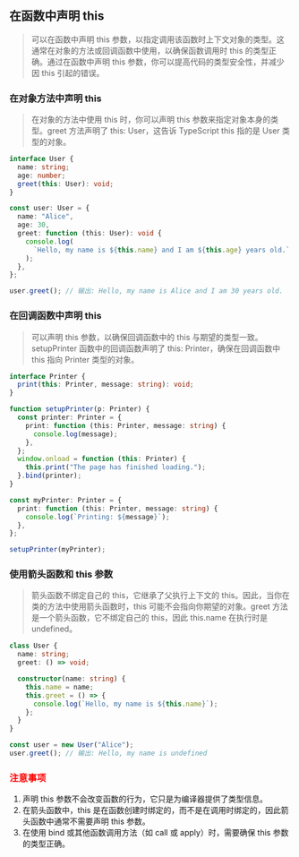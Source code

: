 ## 在函数中声明 this

> 可以在函数中声明 this 参数，以指定调用该函数时上下文对象的类型。这通常在对象的方法或回调函数中使用，以确保函数调用时 this 的类型正确。通过在函数中声明 this 参数，你可以提高代码的类型安全性，并减少因 this 引起的错误。

### 在对象方法中声明 this

> 在对象的方法中使用 this 时，你可以声明 this 参数来指定对象本身的类型。greet 方法声明了 this: User，这告诉 TypeScript this 指的是 User 类型的对象。

```ts
interface User {
  name: string;
  age: number;
  greet(this: User): void;
}

const user: User = {
  name: "Alice",
  age: 30,
  greet: function (this: User): void {
    console.log(
      `Hello, my name is ${this.name} and I am ${this.age} years old.`
    );
  },
};

user.greet(); // 输出: Hello, my name is Alice and I am 30 years old.
```

### 在回调函数中声明 this

> 可以声明 this 参数，以确保回调函数中的 this 与期望的类型一致。setupPrinter 函数中的回调函数声明了 this: Printer，确保在回调函数中 this 指向 Printer 类型的对象。

```ts
interface Printer {
  print(this: Printer, message: string): void;
}

function setupPrinter(p: Printer) {
  const printer: Printer = {
    print: function (this: Printer, message: string) {
      console.log(message);
    },
  };
  window.onload = function (this: Printer) {
    this.print("The page has finished loading.");
  }.bind(printer);
}

const myPrinter: Printer = {
  print: function (this: Printer, message: string) {
    console.log(`Printing: ${message}`);
  },
};

setupPrinter(myPrinter);
```

### 使用箭头函数和 this 参数

> 箭头函数不绑定自己的 this，它继承了父执行上下文的 this。因此，当你在类的方法中使用箭头函数时，this 可能不会指向你期望的对象。greet 方法是一个箭头函数，它不绑定自己的 this，因此 this.name 在执行时是 undefined。

```ts
class User {
  name: string;
  greet: () => void;

  constructor(name: string) {
    this.name = name;
    this.greet = () => {
      console.log(`Hello, my name is ${this.name}`);
    };
  }
}

const user = new User("Alice");
user.greet(); // 输出: Hello, my name is undefined
```

### <font color=red>注意事项</font>

1. 声明 this 参数不会改变函数的行为，它只是为编译器提供了类型信息。
2. 在箭头函数中，this 是在函数创建时绑定的，而不是在调用时绑定的，因此箭头函数中通常不需要声明 this 参数。
3. 在使用 bind 或其他函数调用方法（如 call 或 apply）时，需要确保 this 参数的类型正确。
